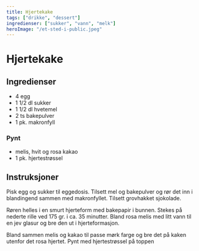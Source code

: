```yaml
---
title: Hjertekake
tags: ["drikke", "dessert"]
ingredienser: ["sukker", "vann", "melk"]
heroImage: "/et-sted-i-public.jpeg"
---
```


# Hjertekake

## Ingredienser

- 4 egg
- 1 1/2 dl sukker
- 1 1/2 dl hvetemel
- 2 ts bakepulver
- 1 pk. makronfyll

### Pynt

- melis, hvit og rosa kakao
- 1 pk. hjertestrøssel

## Instruksjoner

Pisk egg og sukker til eggedosis. Tilsett mel og bakepulver og rør det inn i blandingend sammen med makronfyllet. Tilsett grovhakket sjokolade.

Røren helles i en smurt hjerteform med bakepapir i bunnen. Stekes på nederte rille ved 175 gr. i ca. 35 minutter.
Bland rosa melis med litt vann til en jev glasur og bre den ut i hjerteformasjon.

Bland sammen melis og kakao til passe mørk farge og bre det på kaken utenfor det rosa hjertet.
Pynt med hjertestrøssel på toppen
